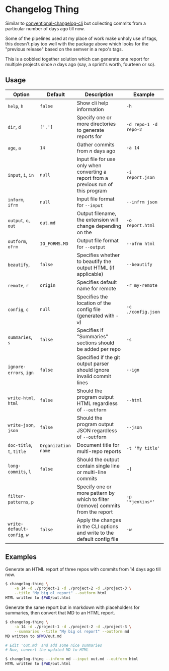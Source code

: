 # Changelog Thing

<!-- markdownlint-disable MD013 -->

Similar to [conventional-changelog-cli](https://www.npmjs.com/package/conventional-changelog-cli) but collecting commits from a particular number of days ago till now.

Some of the pipelines used at my place of work make unholy use of tags, this doesn't play too well with the package above which looks for the "previous release" based on the semver in a repo's tags.

This is a cobbled together solution which can generate one report for multiple projects since _n_ days ago (say, a sprint's worth, fourteen or so).

## Usage

| Option                      | Default             | Description                                                                          | Example               |
| ---                         | ---                 | ---                                                                                  | ---                   |
| `help`, `h`                 | `false`             | Show cli help information                                                            | `-h`                  |
| `dir`, `d`                  | `['.']`             | Specify one or more directories to generate reports for                              | `-d repo-1 -d repo-2` |
| `age`, `a`                  | `14`                | Gather commits from _n_ days ago                                                     | `-a 14`               |
| `input`, `i`, `in`          | `null`              | Input file for use only when converting a report from a previous run of this program | `-i report.json`      |
| `inform`, `ifrm`            | `null`              | Input file format for `--input`                                                      | `--infrm json`        |
| `output`, `o`, `out`        | `out.md`            | Output filename, the extension will change depending on the                          | `-o report.html`      |
| `outform`, `ofrm`           | `IO_FORMS.MD`       | Output file format for `--output`                                                    | `--ofrm html`         |
| `beautify`,                 | `false`             | Specifies whether to beautify the output HTML (if applicable)                        | `--beautify`          |
| `remote`, `r`               | `origin`            | Specifies default name for remote                                                    | `-r my-remote`        |
| `config`, `c`               | `null`              | Specifies the location of the config file (generated with `-w`)                      | `-c ./config.json`    |
| `summaries`, `s`            | `false`             | Specifies if "Summaries" sections should be added per repo                           | `-s`                  |
| `ignore-errors`, `ign`      | `false`             | Specified if the git output parser should ignore invalid commit lines                | `--ign`               |
| `write-html`, `html`        | `false`             | Should the program output HTML regardless of `--outform`                             | `--html`              |
| `write-json`, `json`        | `false`             | Should the program output JSON regardless of `--outform`                             | `--json`              |
| `doc-title`, `t`, `title`   | `Organization name` | Document title for multi-repo reports                                                | `-t 'My title'`       |
| `long-commits`, `l`         | `false`             | Should the output contain single line or multi-line commits                          | -l                    |
| `filter-patterns`, `p`      |                     | Specify one or more pattern by which to filter (remove) commits from the report      | `-p '*jenkins*'`      |
| `write-default-config`, `w` | `false`             | Apply the changes in the CLI options and write to the default config file            | `-w`                  |

## Examples

Generate an HTML report of three repos with commits from 14 days ago till now.

```sh
$ changelog-thing \
    -a 14 -d ./project-1 -d ./project-2 -d ./project-3 \
    --title "My big ol report" --outform html
HTML written to $PWD/out.html
```

Generate the same report but in markdown with placeholders for summaries, then convert that MD to an HTML report.

```sh
$ changelog-thing \
    -a 14 -d ./project-1 -d ./project-2 -d ./project-3 \
    --summaries --title "My big ol report" --outform md
MD written to $PWD/out.md

# Edit 'out.md' and add some nice summaries
# Now, convert the updated MD to HTML

$ changelog-thing --inform md --input out.md --outform html
HTML written to $PWD/out.html
```

<!-- vim: set conceallevel=0 : -->
